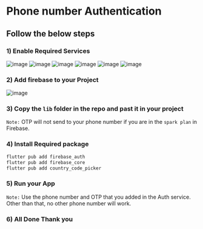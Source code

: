 # Phone number Authentication 
## Follow the below steps
### 1) Enable Required Services
![image](https://github.com/user-attachments/assets/0e29b1a5-2c1a-48e7-bf70-73b4cc52b1a1)
![image](https://github.com/user-attachments/assets/bd6ffbc8-0692-43a4-9f7f-9e2b86400c3f)
![image](https://github.com/user-attachments/assets/f80ca3b5-1220-42da-913c-61b439aea92c)
![image](https://github.com/user-attachments/assets/b7250721-e34d-42af-a5a1-91146d2417ea)
![image](https://github.com/user-attachments/assets/aaa84d5b-7e2c-4f9e-a88e-a7717f721e24)
![image](https://github.com/user-attachments/assets/8beff32b-6fd0-4a2d-bde1-dc3a54eb9c89)
### 2) Add firebase to your Project
![image](https://github.com/user-attachments/assets/3ddb522c-dd42-478a-8f91-01227f5b6242)
### 3) Copy the `lib` folder in the repo and past it in your project
`Note:` OTP will not send to your phone number if you are in the `spark plan` in Firebase.
### 4) Install Required package
```bash
flutter pub add firebase_auth
flutter pub add firebase_core
flutter pub add country_code_picker
```
### 5) Run your App
`Note:` Use the phone number and OTP that you added in the Auth service. Other than that, no other phone number will work.

### 6) All Done Thank you 
